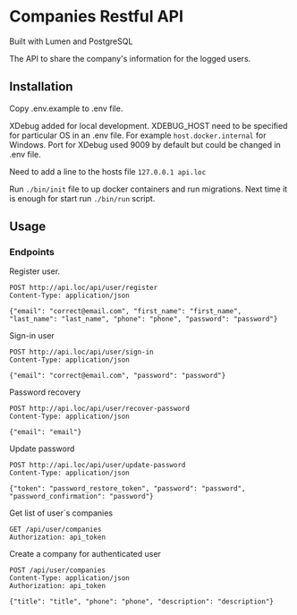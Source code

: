 # Companies Restful API

Built with Lumen and PostgreSQL

The API to share the company's information for the logged users.

## Installation

Copy .env.example to .env file.

XDebug added for local development.
XDEBUG_HOST need to be specified for particular OS in an .env file.
For example `host.docker.internal` for Windows.
Port for XDebug used 9009 by default but could be changed in .env file.

Need to add a line to the hosts file
`127.0.0.1 api.loc`

Run `./bin/init` file to up docker containers and run migrations.
Next time it is enough for start run `./bin/run` script.

## Usage

### Endpoints
Register user.
```
POST http://api.loc/api/user/register
Content-Type: application/json

{"email": "correct@email.com", "first_name": "first_name", "last_name": "last_name", "phone": "phone", "password": "password"}
```

Sign-in user
```
POST http://api.loc/api/user/sign-in
Content-Type: application/json

{"email": "correct@email.com", "password": "password"}
```

Password recovery
```
POST http://api.loc/api/user/recover-password
Content-Type: application/json

{"email": "email"}
```

Update password
```
POST http://api.loc/api/user/update-password
Content-Type: application/json

{"token": "password_restore_token", "password": "password", "password_confirmation": "password"}
```

Get list of user`s companies
```
GET /api/user/companies
Authorization: api_token
```

Create a company for authenticated user
```
POST /api/user/companies
Content-Type: application/json
Authorization: api_token

{"title": "title", "phone": "phone", "description": "description"}
```
